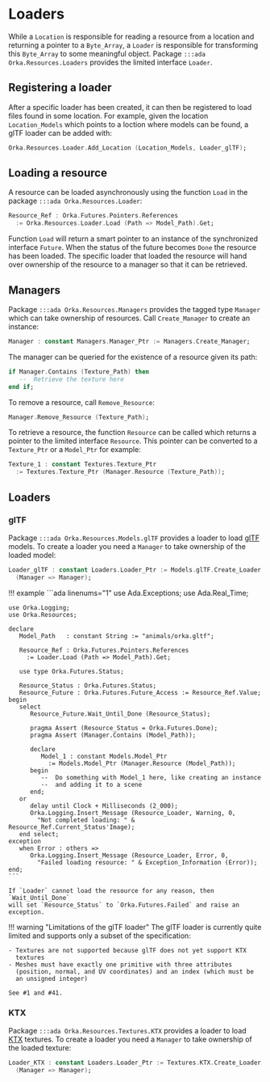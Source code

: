 # Loaders

While a `Location` is responsible for reading a resource from a location
and returning a pointer to a `Byte_Array`, a `Loader` is responsible for
transforming this `Byte_Array` to some meaningful object.
Package `:::ada Orka.Resources.Loaders` provides the limited interface `Loader`.

## Registering a loader

After a specific loader has been created, it can then be registered to load
files found in some location. For example, given the location `Location_Models`
which points to a loction where models can be found, a glTF loader can be
added with:

```ada
Orka.Resources.Loader.Add_Location (Location_Models, Loader_glTF);
```

## Loading a resource

A resource can be loaded asynchronously using the function `Load` in the
package `:::ada Orka.Resources.Loader`:

```ada
Resource_Ref : Orka.Futures.Pointers.References
  := Orka.Resources.Loader.Load (Path => Model_Path).Get;
```

Function `Load` will return a smart pointer to an instance of the synchronized
interface `Future`. When the status of the future becomes `Done` the
resource has been loaded. The specific loader that loaded the resource
will hand over ownership of the resource to a manager so that it
can be retrieved.

## Managers

Package `:::ada Orka.Resources.Managers` provides the tagged type `Manager`
which can take ownership of resources. Call `Create_Manager` to create
an instance:

```ada
Manager : constant Managers.Manager_Ptr := Managers.Create_Manager;
```

The manager can be queried for the existence of a resource given its
path:

```ada
if Manager.Contains (Texture_Path) then
   --  Retrieve the texture here
end if;
```

To remove a resource, call `Remove_Resource`:

```ada
Manager.Remove_Resource (Texture_Path);
```

To retrieve a resource, the function `Resource` can be called which
returns a pointer to the limited interface `Resource`. This pointer
can be converted to a `Texture_Ptr` or a `Model_Ptr` for example:

```ada
Texture_1 : constant Textures.Texture_Ptr
  := Textures.Texture_Ptr (Manager.Resource (Texture_Path));
```

## Loaders

### glTF

Package `:::ada Orka.Resources.Models.glTF` provides a loader to load
[glTF][url-gltf] models. To create a loader you need a `Manager` to
take ownership of the loaded model:

```ada
Loader_glTF : constant Loaders.Loader_Ptr := Models.glTF.Create_Loader
  (Manager => Manager);
```

!!! example
    ```ada linenums="1"
    use Ada.Exceptions;
    use Ada.Real_Time;

    use Orka.Logging;
    use Orka.Resources;

    declare
       Model_Path   : constant String := "animals/orka.gltf";

       Resource_Ref : Orka.Futures.Pointers.References
         := Loader.Load (Path => Model_Path).Get;

       use type Orka.Futures.Status;

       Resource_Status : Orka.Futures.Status;
       Resource_Future : Orka.Futures.Future_Access := Resource_Ref.Value;
    begin
       select
          Resource_Future.Wait_Until_Done (Resource_Status);

          pragma Assert (Resource_Status = Orka.Futures.Done);
          pragma Assert (Manager.Contains (Model_Path));

          declare
             Model_1 : constant Models.Model_Ptr
               := Models.Model_Ptr (Manager.Resource (Model_Path));
          begin
             --  Do something with Model_1 here, like creating an instance
             --  and adding it to a scene
          end;
       or
          delay until Clock + Milliseconds (2_000);
          Orka.Logging.Insert_Message (Resource_Loader, Warning, 0,
            "Not completed loading: " & Resource_Ref.Current_Status'Image);
       end select;
    exception
       when Error : others =>
          Orka.Logging.Insert_Message (Resource_Loader, Error, 0,
            "Failed loading resource: " & Exception_Information (Error));
    end;
    ```

    If `Loader` cannot load the resource for any reason, then `Wait_Until_Done`
    will set `Resource_Status` to `Orka.Futures.Failed` and raise an exception.

!!! warning "Limitations of the glTF loader"
    The glTF loader is currently quite limited and supports only a subset
    of the specification:

    - Textures are not supported because glTF does not yet support KTX
      textures
    - Meshes must have exactly one primitive with three attributes
      (position, normal, and UV coordinates) and an index (which must be
      an unsigned integer)

    See #1 and #41.

### KTX

Package `:::ada Orka.Resources.Textures.KTX` provides a loader to load
[KTX][url-ktx] textures. To create a loader you need a `Manager` to take
ownership of the loaded texture:

```ada
Loader_KTX : constant Loaders.Loader_Ptr := Textures.KTX.Create_Loader
  (Manager => Manager);
```

  [url-gltf]: https://github.com/KhronosGroup/glTF/blob/master/specification/2.0/README.md
  [url-ktx]: https://www.khronos.org/opengles/sdk/tools/KTX/file_format_spec/
